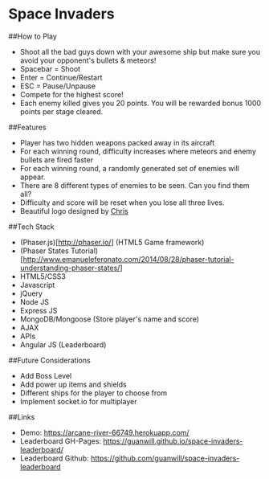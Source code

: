 # Space Invaders

##How to Play
* Shoot all the bad guys down with your awesome ship but make sure you avoid your opponent's bullets & meteors!
* Spacebar = Shoot
* Enter = Continue/Restart
* ESC = Pause/Unpause
* Compete for the highest score!
* Each enemy killed gives you 20 points. You will be rewarded bonus 1000 points per stage cleared.

##Features
* Player has two hidden weapons packed away in its aircraft
* For each winning round, difficulty increases where meteors and enemy bullets are fired faster
* For each winning round, a randomly generated set of enemies will appear.
* There are 8 different types of enemies to be seen. Can you find them all?
* Difficulty and score will be reset when you lose all three lives.
* Beautiful logo designed by [Chris](https://github.com/ctrlaltchris)

##Tech Stack
* (Phaser.js)[http://phaser.io/] (HTML5 Game framework)
* (Phaser States Tutorial)[http://www.emanueleferonato.com/2014/08/28/phaser-tutorial-understanding-phaser-states/]
* HTML5/CSS3
* Javascript
* jQuery
* Node JS
* Express JS
* MongoDB/Mongoose (Store player's name and score)
* AJAX
* APIs
* Angular JS (Leaderboard)

##Future Considerations
* Add Boss Level
* Add power up items and shields
* Different ships for the player to choose from
* Implement socket.io for multiplayer

##Links
* Demo: https://arcane-river-66749.herokuapp.com/
* Leaderboard GH-Pages: https://guanwill.github.io/space-invaders-leaderboard/
* Leaderboard Github: https://github.com/guanwill/space-invaders-leaderboard
